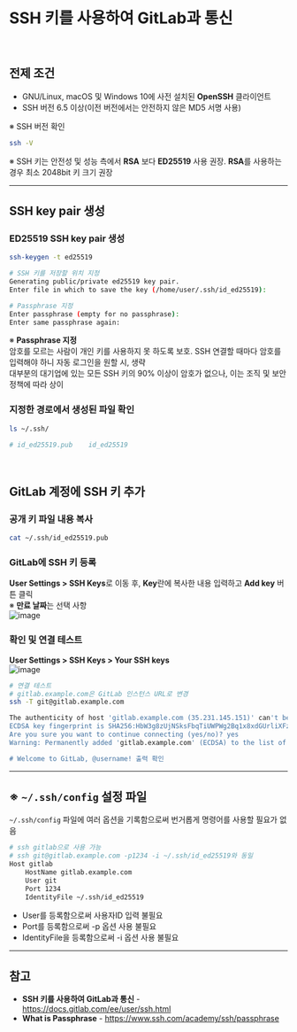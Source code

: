 # SSH 키를 사용하여 GitLab과 통신

<br>

## 전제 조건
- GNU/Linux, macOS 및 Windows 10에 사전 설치된 **OpenSSH** 클라이언트
- SSH 버전 6.5 이상(이전 버전에서는 안전하지 않은 MD5 서명 사용)

※ SSH 버전 확인  
```bash
ssh -V
```

※ SSH 키는 안전성 및 성능 측에서 **RSA** 보다 **ED25519** 사용 권장. **RSA**를 사용하는 경우 최소 2048bit 키 크기 권장

<hr>

## SSH key pair 생성
### ED25519 SSH key pair 생성
```bash
ssh-keygen -t ed25519

# SSH 키를 저장할 위치 지정
Generating public/private ed25519 key pair.
Enter file in which to save the key (/home/user/.ssh/id_ed25519):

# Passphrase 지정
Enter passphrase (empty for no passphrase):
Enter same passphrase again:
```

※ **Passphrase 지정**  
암호를 모르는 사람이 개인 키를 사용하지 못 하도록 보호. SSH 연결할 때마다 암호를 입력해야 하니 자동 로그인을 원할 시, 생략  
대부분의 대기업에 있는 모든 SSH 키의 90% 이상이 암호가 없으나, 이는 조직 및 보안 정책에 따라 상이

### 지정한 경로에서 생성된 파일 확인
```bash
ls ~/.ssh/

# id_ed25519.pub    id_ed25519
```

<br>

## GitLab 계정에 SSH 키 추가
### 공개 키 파일 내용 복사
```bash
cat ~/.ssh/id_ed25519.pub
```

### GitLab에 SSH 키 등록
**User Settings > SSH Keys**로 이동 후, **Key**란에 복사한 내용 입력하고 **Add key** 버튼 클릭  
※ **만료 날짜**는 선택 사항  
![image](https://user-images.githubusercontent.com/46125158/184799488-f40d92bf-d432-4b05-a532-bc92f3907e82.png)

### 확인 및 연결 테스트
**User Settings > SSH Keys > Your SSH keys**  
![image](https://user-images.githubusercontent.com/46125158/184799213-75b24f73-1d46-4f1b-a36e-bcdf99c6d525.png)

```bash
# 연결 테스트
# gitlab.example.com은 GitLab 인스턴스 URL로 변경
ssh -T git@gitlab.example.com

The authenticity of host 'gitlab.example.com (35.231.145.151)' can't be established.
ECDSA key fingerprint is SHA256:HbW3g8zUjNSksFbqTiUWPWg2Bq1x8xdGUrliXFzSnUw.
Are you sure you want to continue connecting (yes/no)? yes
Warning: Permanently added 'gitlab.example.com' (ECDSA) to the list of known hosts.

# Welcome to GitLab, @username! 출력 확인
```

<hr>

## ※ `~/.ssh/config` 설정 파일
`~/.ssh/config` 파일에 여러 옵션을 기록함으로써 번거롭게 명령어를 사용할 필요가 없음

```bash
# ssh gitlab으로 사용 가능
# ssh git@gitlab.example.com -p1234 -i ~/.ssh/id_ed25519와 동일
Host gitlab
    HostName gitlab.example.com
    User git
    Port 1234
    IdentityFile ~/.ssh/id_ed25519
```
- User를 등록함으로써 사용자ID 입력 불필요
- Port를 등록함으로써 -p 옵션 사용 불필요
- IdentityFile을 등록함으로써 -i 옵션 사용 불필요

<hr>

## 참고
- **SSH 키를 사용하여 GitLab과 통신** - https://docs.gitlab.com/ee/user/ssh.html
- **What is Passphrase** - https://www.ssh.com/academy/ssh/passphrase
